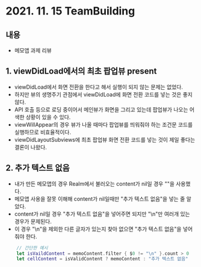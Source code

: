 # 2021. 11. 15 TeamBuilding

## 내용
- 메모앱 과제 리뷰


## 1. viewDidLoad에서의 최초 팝업뷰 present
- viewDidLoad에서 화면 전환을 한다고 해서 실행이 되지 않는 문제는 없었다.
- 하지만 뷰의 생명주기 관점에서 viewDidLoad에 화면 전환 코드를 넣는 것은 좋지 않다.
- API 호출 등으로 로딩 중이어서 메인뷰가 화면을 그리고 있는데 팝업뷰가 나오는 어색한 상황이 있을 수 있다.
- viewWillAppear의 경우 뷰가 나올 때마다 팝업뷰를 띄워줘야 하는 조건문 코드를 실행하므로 비효율적이다.
- viewDidLayoutSubviews에 최초 팝업뷰 화면 전환 코드를 넣는 것이 제일 좋다는 결론이 나왔다.

## 2. 추가 텍스트 없음
- 내가 만든 메모앱의 경우 Realm에서 불러오는 content가 nil일 경우 ""을 사용했다.
- 메모앱 사용을 잘못 이해해 content가 nil일때만 "추가 텍스트 없음"을 넣는 줄 알았다.
- content가 nil일 경우 "추가 텍스트 없음"을 넣어주면 되지만 "\n"만 여러개 있는 경우가 문제된다.
- 이 경우 "\n"을 제외한 다른 글자가 있는지 찾아 없으면 "추가 텍스트 없음"을 넣어줘야 한다.
```swift
    // 간단한 예시
    let isVaildContent = memoContent.filter { $0 != "\n" }.count > 0
    let cellContent = isValidContent ? memoContent : "추가 텍스트 없음"
```

